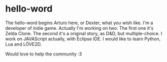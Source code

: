 # hello-word
The hello-word begins
Arturo here, or Dexter, what you wish like.
I'm a developer of indie game. Actually I'm working on two:
The first one it's Zelda Clone.
The second it's a original story, as D&D, but multiple-choice.
I work on JAVAScript actually, with Eclipse IDE.
I would like to learn Python, Lua and LÖVE2D.

Would love to help the community :3
